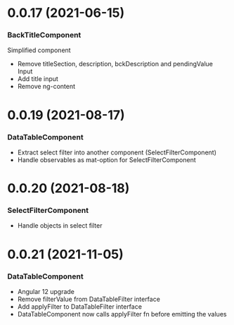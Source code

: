 # 0.0.17 (2021-06-15)
### BackTitleComponent
Simplified component

- Remove titleSection, description, bckDescription and pendingValue Input
- Add title input
- Remove ng-content

# 0.0.19 (2021-08-17)
### DataTableComponent
- Extract select filter into another component (SelectFilterComponent)
- Handle observables as mat-option for SelectFilterComponent

# 0.0.20 (2021-08-18)
### SelectFilterComponent
- Handle objects in select filter

# 0.0.21 (2021-11-05)
### DataTableComponent
- Angular 12 upgrade
- Remove filterValue from DataTableFilter interface
- Add applyFilter to DataTableFilter interface
- DataTableComponent now calls applyFilter fn before emitting the values
